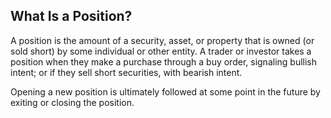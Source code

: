 ## What Is a Position?

A position is the amount of a security, asset, or property that is owned (or sold short) by some individual or other entity. A trader or investor takes a position when they make a purchase through a buy order, signaling bullish intent; or if they sell short securities, with bearish intent.

Opening a new position is ultimately followed at some point in the future by exiting or closing the position.
